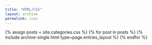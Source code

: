 ```yaml
---
title: "HTML/CSS"
layout: archive
permalink: /css
---
```

{% assign posts = site.categories.css %}
{% for post in posts %} {% include archive-single.html type=page.entries_layout %} {% endfor %}